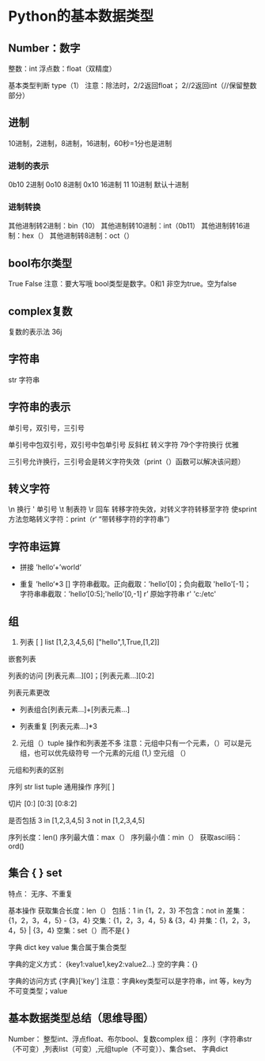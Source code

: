 # Python的基本数据类型
## Number：数字
整数：int
浮点数：float（双精度）

基本类型判断
type（1）
注意：除法时，2/2返回float； 2//2返回int（//保留整数部分）

## 进制
10进制，2进制，8进制，16进制，60秒=1分也是进制

### 进制的表示
0b10 2进制
0o10 8进制
0x10 16进制
11 10进制
默认十进制

### 进制转换
其他进制转2进制：bin（10）
其他进制转10进制：int（0b11）
其他进制转16进制：hex（）
其他进制转8进制：oct（）

## bool布尔类型
True False
注意：要大写哦
bool类型是数字。0和1
非空为true。空为false

## complex复数
复数的表示法
36j

## 字符串
str 字符串

## 字符串的表示
单引号，双引号，三引号

单引号中包双引号，双引号中包单引号
反斜杠 转义字符
79个字符换行 优雅

三引号允许换行，三引号会是转义字符失效（print（）函数可以解决该问题）

## 转义字符
\n 换行
\' 单引号
\t 制表符
\r 回车
转移字符失效，对转义字符转移至字符
使sprint方法忽略转义字符：print（r‘ “带转移字符的字符串”）

## 字符串运算
+ 拼接 ’hello‘+’world‘
* 重复 ’hello‘*3
[] 字符串截取。正向截取：’hello‘[0]；负向截取 'hello'[-1]；字符串串截取：’hello‘[0:5];'hello'[0,-1]
r’ 原始字符串 r' 'c:/etc'

##  组

1. 列表 [ ] list
[1,2,3,4,5,6]
["hello",1,True,[1,2]]

嵌套列表

列表的访问
[列表元素...][0]；[列表元素...][0:2]

列表元素更改
+ 列表组合[列表元素...]+[列表元素...]
* 列表重复 [列表元素...]*3

2. 元组（）tuple
操作和列表差不多
注意：元组中只有一个元素，（）可以是元组，也可以优先级符号
一个元素的元组 (1,)
空元组 （）

元组和列表的区别

序列
str list tuple
通用操作 序列[ ]

切片
[0:]
[0:3]
[0:8:2]

是否包括
3 in [1,2,3,4,5]
3 not in [1,2,3,4,5]

序列长度：len()
序列最大值：max（）
序列最小值：min（）
获取ascil码：ord()

## 集合 { } set
特点：
无序、不重复

基本操作
获取集合长度：len（）
包括：1 in {1，2，3}
不包含：not in
差集：{1，2，3，4，5} -  {3，4}
交集：{1，2，3，4，5} & {3，4}
并集：{1，2，3，4，5} | {3，4}
空集：set（）而不是{ }

字典 dict
key value
集合属于集合类型

字典的定义方式：
{key1:value1,key2:value2...}
空的字典：{}

字典的访问方式
{字典}['key']
注意：字典key类型可以是字符串，int 等，key为不可变类型；value

## 基本数据类型总结（思维导图）
Number： 整型int、浮点float、布尔bool、复数complex
组： 序列（字符串str（不可变）,列表list（可变）,元组tuple（不可变））、集合set、 字典dict
